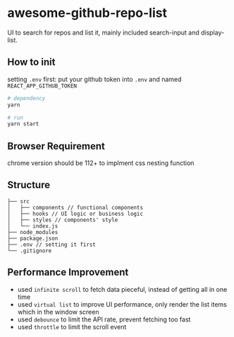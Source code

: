 # awesome-github-repo-list
UI to search for repos and list it, mainly included search-input and display-list.

## How to init
setting `.env` first: put your github token into `.env` and named `REACT_APP_GITHUB_TOKEN`

```bash
# dependency
yarn

# run
yarn start
```
## Browser Requirement
chrome version should be 112+ to implment css nesting function

## Structure
```
├── src
│   ├── components // functional components
│   ├── hooks // UI logic or business logic
│   ├── styles // components' style
│   └── index.js
├── node_modules
├── package.json
├── .env // setting it first
└── .gitignore
```

## Performance Improvement
- used `infinite scroll` to fetch data pieceful, instead of getting all in one time
- used `virtual list` to improve UI performance, only render the list items which in the window screen
- used `debounce` to limit the API rate, prevent fetching too fast
- used `throttle` to limit the scroll event

